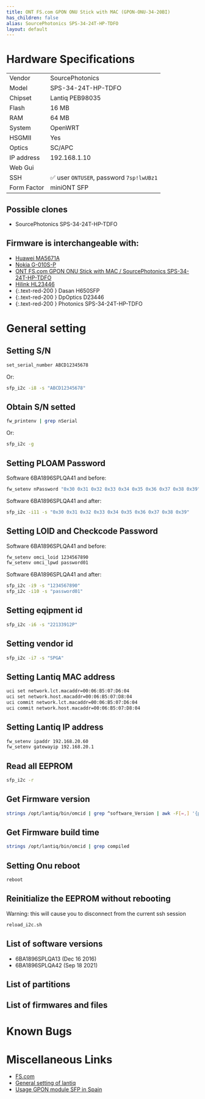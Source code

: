 ```yaml
---
title: ONT FS.com GPON ONU Stick with MAC (GPON-ONU-34-20BI)
has_children: false
alias: SourcePhotonics SPS-34-24T-HP-TDFO
layout: default
---
```


# Hardware Specifications

|             |                                            |
| ----------- | ------------------------------------------ |
| Vendor      | SourcePhotonics                            |
| Model       | SPS-34-24T-HP-TDFO                         |
| Chipset     | Lantiq PEB98035                            |
| Flash       | 16 MB                                      |
| RAM         | 64 MB                                      |
| System      | OpenWRT                                    |
| HSGMII      | Yes                                        |
| Optics      | SC/APC                                     |
| IP address  | 192.168.1.10                               |
| Web Gui     |                                            |
| SSH         | ✅ user `ONTUSER`, password `7sp!lwUBz1` |
| Form Factor | miniONT SFP                                |

## Possible clones

- SourcePhotonics SPS-34-24T-HP-TDFO

## Firmware is interchangeable with:

- [Huawei MA5671A](/ont-huawei-ma5671a)
- [Nokia G-010S-P](/ont-nokia-g-010s-p)
- [ONT FS.com GPON ONU Stick with MAC / SourcePhotonics SPS-34-24T-HP-TDFO](/ont-SourcePhotonics-SPS-34-24T-HP-TDFO)
- [Hilink HL23446](/ont-Hilink-HL23446)
- {:.text-red-200 } Dasan H650SFP 
- {:.text-red-200 } DpOptics D23446    
- {:.text-red-200 } Photonics SPS-34-24T-HP-TDFO

# General setting


## Setting S/N
```sh
set_serial_number ABCD12345678
```
Or:
```sh
sfp_i2c -i8 -s "ABCD12345678"
```

## Obtain S/N setted
```sh
fw_printenv | grep nSerial
```
Or:
```sh
sfp_i2c -g
```

## Setting PLOAM Password
Software 6BA1896SPLQA41 and before:
```sh
fw_setenv nPassword "0x30 0x31 0x32 0x33 0x34 0x35 0x36 0x37 0x38 0x39"
```

Software 6BA1896SPLQA41 and after:
```sh
sfp_i2c -i11 -s "0x30 0x31 0x32 0x33 0x34 0x35 0x36 0x37 0x38 0x39"
```

## Setting LOID and Checkcode Password
Software 6BA1896SPLQA41 and before:
```sh
fw_setenv omci_loid 1234567890
fw_setenv omci_lpwd password01
```

Software 6BA1896SPLQA41 and after:
```sh
sfp_i2c -i9 -s "1234567890"
sfp_i2c -i10 -s "password01"
```

## Setting eqipment id
```sh
sfp_i2c -i6 -s "22133912P"
```

## Setting vendor id
```sh
sfp_i2c -i7 -s "SPGA"
```

## Setting Lantiq MAC address
```sh
uci set network.lct.macaddr=00:06:B5:07:D6:04
uci set network.host.macaddr=00:06:B5:07:D8:04
uci commit network.lct.macaddr=00:06:B5:07:D6:04
uci commit network.host.macaddr=00:06:B5:07:D8:04
```

## Setting Lantiq IP address
```sh
fw_setenv ipaddr 192.168.20.60
fw_setenv gatewayip 192.168.20.1
```

## Read all EEPROM
```sh
sfp_i2c -r
```

## Get Firmware version
```sh
strings /opt/lantiq/bin/omcid | grep ^software_Version | awk -F[=,] '{print $2}'
```

## Get Firmware build time
```sh
strings /opt/lantiq/bin/omcid | grep compiled
```

## Setting Onu reboot
```sh
reboot
```

## Reinitialize the EEPROM without rebooting 
Warning: this will cause you to disconnect from the current ssh session
```sh
reload_i2c.sh
```


## List of software versions
- 6BA1896SPLQA13 (Dec 16 2016)
- 6BA1896SPLQA42 (Sep 18 2021)

## List of partitions
## List of firmwares and files

# Known Bugs
# Miscellaneous Links

- [FS.com](https://www.fs.com/it/products/133619.html)
- [General setting of lantiq](https://forum.fibra.click/d/23881-ma5671a-e-vodafone-25-gbps/64)
- [Usage GPON module SFP in Spain](https://forum.mikrotik.com/viewtopic.php?t=116364&start=300)
